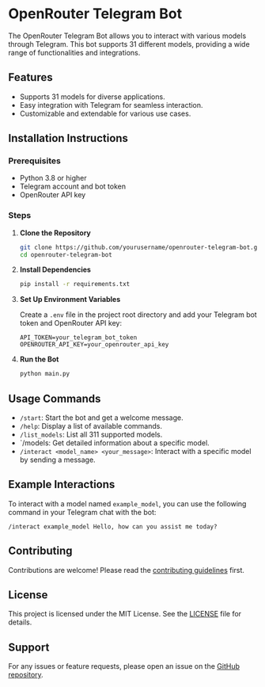 # OpenRouter Telegram Bot

The OpenRouter Telegram Bot allows you to interact with various models through Telegram. This bot supports 31 different models, providing a wide range of functionalities and integrations.

## Features

- Supports 31 models for diverse applications.
- Easy integration with Telegram for seamless interaction.
- Customizable and extendable for various use cases.

## Installation Instructions

### Prerequisites

- Python 3.8 or higher
- Telegram account and bot token
- OpenRouter API key

### Steps

1. **Clone the Repository**

   ```bash
   git clone https://github.com/yourusername/openrouter-telegram-bot.git
   cd openrouter-telegram-bot
   ```

2. **Install Dependencies**

   ```bash
   pip install -r requirements.txt
   ```

3. **Set Up Environment Variables**

   Create a `.env` file in the project root directory and add your Telegram bot token and OpenRouter API key:

   ```plaintext
   API_TOKEN=your_telegram_bot_token
   OPENROUTER_API_KEY=your_openrouter_api_key
   ```

4. **Run the Bot**

   ```bash
   python main.py
   ```

## Usage Commands

- `/start`: Start the bot and get a welcome message.
- `/help`: Display a list of available commands.
- `/list_models`: List all 311 supported models.
- `/models: Get detailed information about a specific model.
- `/interact <model_name> <your_message>`: Interact with a specific model by sending a message.

## Example Interactions

To interact with a model named `example_model`, you can use the following command in your Telegram chat with the bot:

```plaintext
/interact example_model Hello, how can you assist me today?
```

## Contributing

Contributions are welcome! Please read the [contributing guidelines](CONTRIBUTING.md) first.

## License

This project is licensed under the MIT License. See the [LICENSE](LICENSE) file for details.

## Support

For any issues or feature requests, please open an issue on the [GitHub repository](https://github.com/yourusername/openrouter-telegram-bot).
